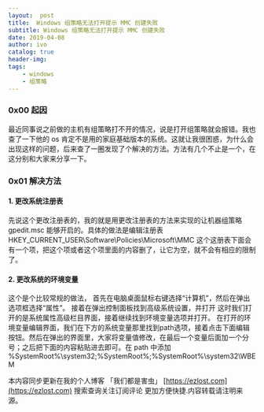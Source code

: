```yaml
---
layout:  post
title:  Windows 组策略无法打开提示 MMC 创建失败
subtitle: Windows 组策略无法打开提示 MMC 创建失败 
date: 2019-04-08
author: ivo
catalog: true
header-img:
tags:
    - windows
    - 组策略
---
```

### 0x00 起因
最近同事说之前做的主机有组策略打不开的情况，说是打开组策略就会报错。我也查了一下他的 os 肯定不是用的家庭基础版本的系统。这就让我很困惑，为什么会出现这样的问题，后来查了一圈发现了个解决的方法。方法有几个不止是一个，在这分别和大家来分享一下。
### 0x01 解决方法
#### 1. 更改系统注册表 
先说这个更改注册表的，我的就是用更改注册表的方法来实现的让机器组策略 gpedit.msc 能够开启的。具体的做法是编辑注册表 HKEY_CURRENT_USER\Software\Policies\Microsoft\MMC 这个这册表下面会有一个项，把这个项或者这个项里面的内容删了，让它为空，就不会有相应的限制了。
#### 2. 更改系统的环境变量
这个是个比较常规的做法，
首先在电脑桌面鼠标右键选择“计算机”，然后在弹出选项框选择“属性”。
接着在弹出控制面板找到高级系统设置，并打开
这时我们打开的是系统属性高级栏目界面，接着继续找到环境变量选项并打开。
在打开的环境变量编辑界面，我们在下方的系统变量那里找到path选项，接着点击下面编辑按钮。然后在弹出的界面里，大家将变量值修改，在最后一个变量后面加一个分号；之后把下面的内容粘贴进去即可。在 path 中添加 %SystemRoot%\system32;%SystemRoot%;%SystemRoot%\system32\WBEM




本内容同步更新在我的个人博客 「我们都是害虫」 [https://ezlost.com](https://ezlost.com)  搜索查询关注订阅评论 更加方便快捷.内容转载请注明来源。
